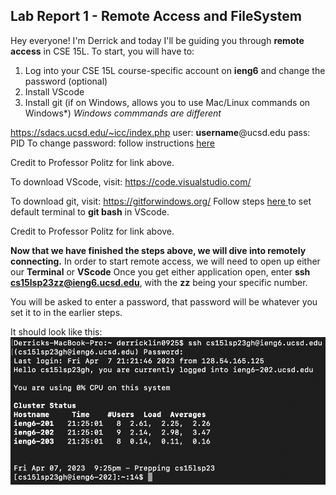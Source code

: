 ## **Lab Report 1 - Remote Access and FileSystem**
Hey everyone! I'm Derrick and today I'll be guiding you through **remote access** in CSE 15L. To start, you will have to:
1. Log into your CSE 15L course-specific account on **ieng6** and change the password (optional)
2. Install VScode
3. Install git (if on Windows, allows you to use Mac/Linux commands on Windows*) *Windows commmands are different*


https://sdacs.ucsd.edu/~icc/index.php 
user: **username**@ucsd.edu
pass: PID
To change password: follow instructions <a href="https://drive.google.com/file/d/17IDZn8Qq7Q0RkYMxdiIR0o6HJ3B5YqSW/view"> here </a> 

Credit to Professor Politz for link above.

To download VScode, visit: https://code.visualstudio.com/

To download git, visit: https://gitforwindows.org/
Follow steps <a href="https://stackoverflow.com/questions/42606837/how-do-i-use-bash-on-windows-from-the-visual-studio-code-integrated-terminal/50527994#50527994"> here </a> to set default terminal to **git bash** in VScode.

Credit to Professor Politz for link above.

**Now that we have finished the steps above, we will dive into remotely connecting.**
In order to start remote access, we will need to open up either our **Terminal** or **VScode**
Once you get either application open, enter **ssh cs15lsp23zz@ieng6.ucsd.edu**, with the **zz** being your specific number.

You will be asked to enter a password, that password will be whatever you set it to in the earlier steps.

It should look like this:
![Image](remoteLoginScreen.png)
